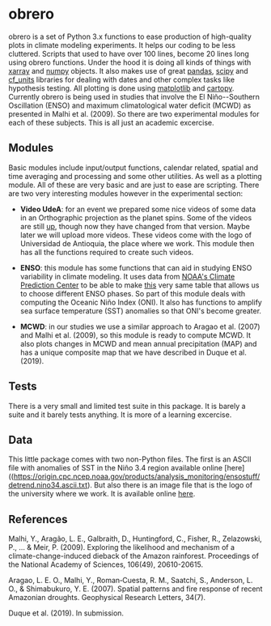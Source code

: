# obrero

obrero is a set of Python 3.x functions to ease production of high-quality plots in climate modeling experiments. It helps our coding to be less cluttered. Scripts that used to have over 100 lines, become 20 lines long using obrero functions. Under the hood it is doing all kinds of things with [xarray](http://xarray.pydata.org/en/stable/) and [numpy](http://www.numpy.org/) objects. It also makes use of great [pandas](https://pandas.pydata.org/), [scipy](https://www.scipy.org/) and [cf_units](https://github.com/SciTools/cf-units) libraries for dealing with dates and other complex tasks like hypothesis testing. All plotting is done using [matplotlib](https://matplotlib.org/) and [cartopy](https://scitools.org.uk/cartopy/docs/latest/). Currently obrero is being used in studies that involve the El Niño--Southern Oscillation (ENSO) and maximum climatological water deficit (MCWD) as presented in Malhi et al. (2009). So there are two experimental modules for each of these subjects. This is all just an academic excercise.

## Modules
Basic modules include input/output functions, calendar related, spatial and time averaging and processing and some other utilities. As well as a plotting module. All of these are very basic and are just to ease are scripting. There are two very interesting modules however in the experimental section:

- **Video UdeA**: for an event we prepared some nice videos of some data in an Orthographic projection as the planet spins. Some of the videos are still [up](https://www.youtube.com/watch?v=7csgoDidIlY&t=115s), though now they have changed from that version. Maybe later we will upload more videos. These videos come with the logo of Universidad de Antioquia, the place where we work. This module then has all the functions required to create such videos.

- **ENSO**: this module has some functions that can aid in studying ENSO variability in climate modeling. It uses data from [NOAA's Climate Prediction Center](https://origin.cpc.ncep.noaa.gov/products/analysis_monitoring/ensostuff/detrend.nino34.ascii.txt) to be able to make [this](https://origin.cpc.ncep.noaa.gov/products/analysis_monitoring/ensostuff/ONI_v5.php) very same table that allows us to choose different ENSO phases. So part of this module deals with computing the Oceanic Niño Index (ONI). It also has functions to amplify sea surface temperature (SST) anomalies so that ONI's become greater.

- **MCWD**: in our studies we use a similar approach to Aragao et al. (2007) and Malhi et al. (2009), so this module is ready to compute MCWD. It also plots changes in MCWD and mean annual precipitation (MAP) and has a unique composite map that we have described in Duque et al. (2019).

## Tests
There is a very small and limited test suite in this package. It is barely a suite and it barely tests anything. It is more of a learning excercise.

## Data
This little package comes with two non-Python files. The first is an ASCII file with anomalies of SST in the Niño 3.4 region available online [here]((https://origin.cpc.ncep.noaa.gov/products/analysis_monitoring/ensostuff/detrend.nino34.ascii.txt). But also there is an image file that is the logo of the university where we work. It is available online [here](https://upload.wikimedia.org/wikipedia/commons/f/fb/Escudo-UdeA.svg).

## References
Malhi, Y., Aragão, L. E., Galbraith, D., Huntingford, C., Fisher, R., Zelazowski, P., ... & Meir, P. (2009). Exploring the likelihood and mechanism of a climate-change-induced dieback of the Amazon rainforest. Proceedings of the National Academy of Sciences, 106(49), 20610-20615.

Aragao, L. E. O., Malhi, Y., Roman‐Cuesta, R. M., Saatchi, S., Anderson, L. O., & Shimabukuro, Y. E. (2007). Spatial patterns and fire response of recent Amazonian droughts. Geophysical Research Letters, 34(7).

Duque et al. (2019). In submission.
